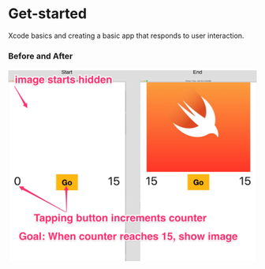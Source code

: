 # Get-started
Xcode basics and creating a basic app that responds to user interaction.

### Before and After

![First app](presentation/first_app_explanation.jpg)